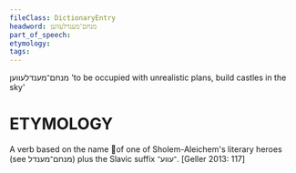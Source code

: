 ```yaml
---
fileClass: DictionaryEntry
headword: מנחם־מענדלעווען
part_of_speech: 
etymology: 
tags: 
---
```

מנחם־מענדלעווען
'to be occupied with unrealistic plans, build castles in the sky'

ETYMOLOGY
===========
A verb based on the name of one of Sholem-Aleichem's literary heroes (see מנחם־מענדל) plus the Slavic suffix ־עווע־.
[Geller 2013: 117]